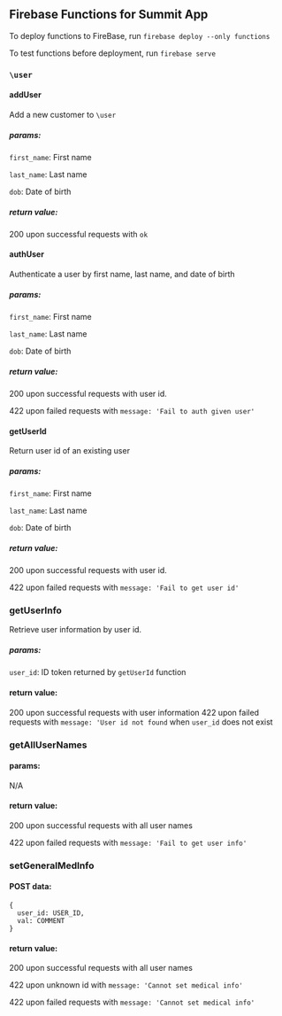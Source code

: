 ## Firebase Functions for Summit App

To deploy functions to FireBase, run `firebase deploy --only functions`

To test functions before deployment, run `firebase serve`

### `\user`

#### addUser

Add a new customer to `\user`

##### params:

`first_name`: First name

`last_name`: Last name

`dob`: Date of birth

##### return value: 

200 upon successful requests with `ok`

#### authUser

Authenticate a user by first name, last name, and date of birth

##### params:

`first_name`: First name

`last_name`: Last name

`dob`: Date of birth

##### return value: 

200 upon successful requests with user id.

422 upon failed requests with `message: 'Fail to auth given user'`

#### getUserId

Return user id of an existing user

##### params:

`first_name`: First name

`last_name`: Last name

`dob`: Date of birth

##### return value: 

200 upon successful requests with user id.

422 upon failed requests with `message: 'Fail to get user id'`

### getUserInfo

Retrieve user information by user id.

##### params:

`user_id`: ID token returned by `getUserId` function

#### return value:

200 upon successful requests with user information
422 upon failed requests with `message: 'User id not found` when `user_id` does not exist

### getAllUserNames

#### params:

N/A

#### return value:

200 upon successful requests with all user names

422 upon failed requests with `message: 'Fail to get user info'`

### setGeneralMedInfo

#### POST data:

```
{
  user_id: USER_ID,
  val: COMMENT
}
```

#### return value:

200 upon successful requests with all user names

422 upon unknown id with `message: 'Cannot set medical info'`

422 upon failed requests with `message: 'Cannot set medical info'`
